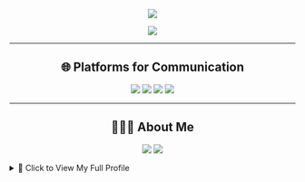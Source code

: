 <!-- ====== HEADER ====== -->
<p align="center">
  <img src="https://capsule-render.vercel.app/api?type=waving&color=0:FF00FF,100:00FFFF&height=120&section=header&text=Welcome%20to%20Twilight's%20Universe&fontAlign=50&fontAlignY=35&animation=fadeIn&fontColor=ffffff"/>
</p>

<!-- ====== TYPING ANIMATION ====== -->
<p align="center">
  <img src="https://readme-typing-svg.herokuapp.com?size=24&color=FF00FF&center=true&vCenter=true&width=800&lines=Student+%7C+Self-Taught+Explorer;Quantum+Computing+%26+Physics+Lover;Machine+Learning+%7C+Data+Science;Always+Learning+%7C+Always+Building">
</p>

---

<!-- ====== SOCIAL LINKS ====== -->
<h2 align="center">🌐 Platforms for Communication</h2>
<p align="center">
  <a href="https://www.linkedin.com/in/ali-mahmoud-247004293/"><img src="https://img.shields.io/badge/LinkedIn-0077B5?logo=linkedin&logoColor=white&style=for-the-badge"/></a>
  <a href="https://medium.com/@alimahmoudfarghaly"><img src="https://img.shields.io/badge/Medium-000000?logo=medium&logoColor=white&style=for-the-badge"/></a>
  <a href="https://x.com/AliMahm667162"><img src="https://img.shields.io/badge/Twitter-1DA1F2?logo=twitter&logoColor=white&style=for-the-badge"/></a>
  <a href="https://www.instagram.com/the_twilight_void/"><img src="https://img.shields.io/badge/Instagram-E4405F?logo=instagram&logoColor=white&style=for-the-badge"/></a>
</p>

---

<!-- ====== ABOUT ME ====== -->
<h2 align="center">👨🏻‍💻 About Me</h2>
<p align="center">
  <img src="https://img.shields.io/badge/Role-Student%20%26%20Explorer-FF00FF?style=for-the-badge"/>
  <img src="https://img.shields.io/badge/Focus-Quantum%20Computing%20%26%20CS-00FFFF?style=for-the-badge"/>
</p>

<details>
<summary>📜 Click to View My Full Profile</summary>

```yaml
name: "Twilight"
current_role: "Student & Self-Taught Explorer"
education:
  - "Self-Taught Computer Science"
  - "Self-Taught Quantum Mechanics & Quantum Computing"
  - "High School Student"
fields_of_interest:
  - "Computer Science"
  - "Data Science"
  - "Machine Learning"
  - "Quantum Computing"
  - "Physics & Electronics"
  - "Touch Design"
  - "Programming + Simulation"
currently_learning:
  - "Quantum Computing"
  - "CS + DS + ML"
  - "QM + QC"
goals_2026:
  - "Become the best version of Twilight"
hobbies:
  - "Gaming"
  - "Learning"
  - "Comedy"
  - "Solitude"
</details>
<!-- ====== GITHUB STATS ====== --> <h2 align="center">📊 GitHub Stats</h2> <p align="center"> <img src="https://github-readme-stats.vercel.app/api?username=Twilight876&show_icons=true&theme=tokyonight&hide_border=true&cache_seconds=60" height="165"/> <img src="https://streak-stats.demolab.com?user=Twilight876&theme=tokyonight&hide_border=true&cache_seconds=60" height="165"/> </p>
<!-- ====== MOST USED LANGUAGES ====== --> <h2 align="center">💻 Most Used Languages</h2> <p align="center"> <img src="https://github-readme-stats.vercel.app/api/top-langs/?username=Twilight876&layout=compact&theme=tokyonight&hide_border=true&cache_seconds=60"/> </p>
<!-- ====== TOOLS & LANGUAGES ====== --> <h2 align="center">🛠️ Languages & Tools</h2> <p align="center"> <img src="https://skillicons.dev/icons?i=python,cpp,html,css,javascript,git,github,linux,react,figma,vscode&theme=dark" /> </p>
<!-- ====== FUN FACT ====== --> <h2 align="center">⚡ Fun Fact</h2> <p align="center"> I blend <b>science</b> & <b>philosophy</b> to explore the universe — one quantum bit at a time. </p>
<!-- ====== CONTRIBUTION SNAKE ====== --> <p align="center"> <img src="https://github.com/Twilight876/Twilight876/blob/output/github-contribution-grid-snake.svg" alt="snake"/> </p>
<!-- ====== FOOTER ====== --> <p align="center"> <img src="https://capsule-render.vercel.app/api?type=waving&color=0:00FFFF,100:FF00FF&height=100&section=footer"/> </p> ```
